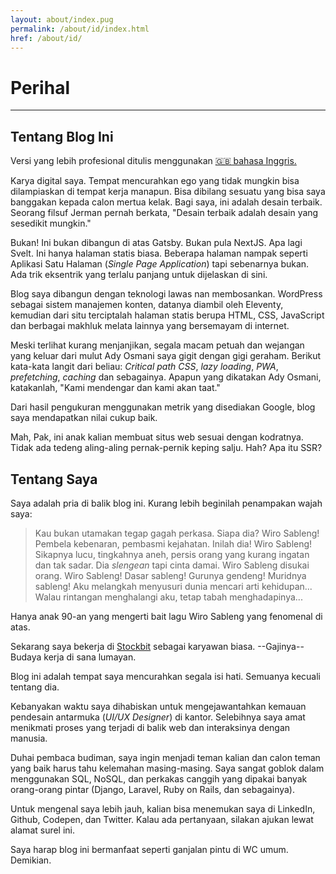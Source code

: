 ```yaml
---
layout: about/index.pug
permalink: /about/id/index.html
href: /about/id/
---
```


# Perihal
--------

## Tentang Blog Ini
Versi yang lebih profesional ditulis menggunakan [🇬🇧 bahasa Inggris.](/about)

Karya digital saya. Tempat mencurahkan ego yang tidak mungkin bisa dilampiaskan di tempat kerja manapun. Bisa dibilang sesuatu yang bisa saya banggakan kepada calon mertua kelak. Bagi saya, ini adalah desain terbaik. Seorang filsuf Jerman pernah berkata, "Desain terbaik adalah desain yang sesedikit mungkin."

Bukan! Ini bukan dibangun di atas Gatsby. Bukan pula NextJS. Apa lagi Svelt. Ini hanya halaman statis biasa. Beberapa halaman nampak seperti Aplikasi Satu Halaman (*Single Page Application*) tapi sebenarnya bukan. Ada trik eksentrik yang terlalu panjang untuk dijelaskan di sini.

Blog saya dibangun dengan teknologi lawas nan membosankan. WordPress sebagai sistem manajemen konten, datanya diambil oleh Eleventy, kemudian dari situ terciptalah halaman statis berupa HTML, CSS, JavaScript dan berbagai makhluk melata lainnya yang bersemayam di internet.

Meski terlihat kurang menjanjikan, segala macam petuah dan wejangan yang keluar dari mulut Ady Osmani saya gigit dengan gigi geraham. Berikut kata-kata langit dari beliau: *Critical path CSS*, *lazy loading*, *PWA*, *prefetching*, *caching* dan sebagainya. Apapun yang dikatakan Ady Osmani, katakanlah, "Kami mendengar dan kami akan taat."

Dari hasil pengukuran menggunakan metrik yang disediakan Google, blog saya mendapatkan nilai cukup baik.

Mah, Pak, ini anak kalian membuat situs web sesuai dengan kodratnya. Tidak ada tedeng aling-aling pernak-pernik keping salju. Hah? Apa itu SSR?

## Tentang Saya
Saya adalah pria di balik blog ini. Kurang lebih beginilah penampakan wajah saya:


> Kau bukan utamakan tegap gagah perkasa. Siapa dia? Wiro Sableng! Pembela kebenaran, pembasmi kejahatan. Inilah dia! Wiro Sableng! Sikapnya lucu, tingkahnya aneh, persis orang yang kurang ingatan dan tak sadar. Dia *slengean* tapi cinta damai. Wiro Sableng disukai orang. Wiro Sableng! Dasar sableng! Gurunya gendeng! Muridnya sableng! Aku melangkah menyusuri dunia mencari arti kehidupan... Walau rintangan menghalangi aku, tetap tabah menghadapinya...
> 

Hanya anak 90-an yang mengerti bait lagu Wiro Sableng yang fenomenal di atas.

Sekarang saya bekerja di [Stockbit](https://stockbit.com) sebagai karyawan biasa. --Gajinya-- Budaya kerja di sana lumayan.

Blog ini adalah tempat saya mencurahkan segala isi hati. Semuanya kecuali tentang dia.

Kebanyakan waktu saya dihabiskan untuk mengejawantahkan kemauan pendesain antarmuka (*UI/UX Designer*) di kantor. Selebihnya saya amat menikmati proses yang terjadi di balik web dan interaksinya dengan manusia.

Duhai pembaca budiman, saya ingin menjadi teman kalian dan calon teman yang baik harus tahu kelemahan masing-masing. Saya sangat goblok dalam menggunakan SQL, NoSQL, dan perkakas canggih yang dipakai banyak orang-orang pintar (Django, Laravel, Ruby on Rails, dan sebagainya).

Untuk mengenal saya lebih jauh, kalian bisa menemukan saya di LinkedIn, Github, Codepen, dan Twitter. Kalau ada pertanyaan, silakan ajukan lewat alamat surel ini.

Saya harap blog ini bermanfaat seperti ganjalan pintu di WC umum. Demikian.
